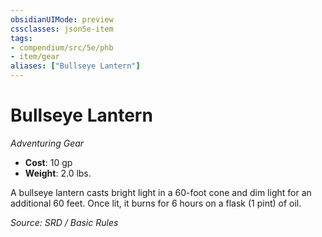 ```yaml
---
obsidianUIMode: preview
cssclasses: json5e-item
tags:
- compendium/src/5e/phb
- item/gear
aliases: ["Bullseye Lantern"]
---
```

# Bullseye Lantern
*Adventuring Gear*  

- **Cost**: 10 gp
- **Weight**: 2.0 lbs.

A bullseye lantern casts bright light in a 60-foot cone and dim light for an additional 60 feet. Once lit, it burns for 6 hours on a flask (1 pint) of oil.

*Source: SRD / Basic Rules*